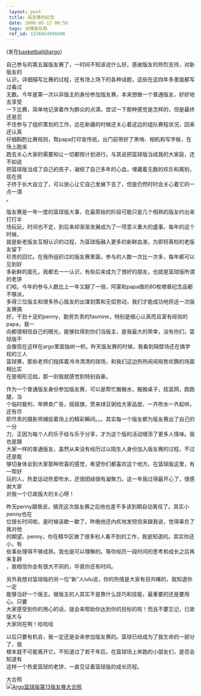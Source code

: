 ```yaml
---
 layout: post
 title: 版友赛的纪念
 date: 2008-05-13 00:50
 tags: 旧博客存档
 ref_id: 1536954996690
---
```

(发在[basketball@argo](http://bbs.zsu.edu.cn/bbscon?board=Basketball&file=G.1210610835.A))

自己参与的第五届版友赛了，一时间不知该说什么好。感谢版友的热烈支持，对新版友的  
认识，详细描写比赛的过程，还有场上场下的各种话题，这些在这四年多里面都写过看过  
无数。今年是第一次以非版主的身份参加版友赛，本来想做一个普通版友，好好地去享受  
一下比赛，简单地记录着作为群众的点滴，尝试一下那种感觉是怎样的，但是最终还是忍  
不住参与了组织策划的工作，远在新疆的时候还关心着这边的组队赛程状况，回来还认真  
仔细斟酌比赛规则，帮papa打印宣传纸，出门前带好了黑哨、相机和写字板，在场上跑来  
跑去关心大家的需要和让一切都按计划进行。与其说把篮球版当成我的大家庭，还不如说  
把篮球版当成了自己的孩子，凝结了自己多年的心血，埋藏着无数的欢乐和离别，现在孩  
子终于长大自立了，可以放心让它自己发展下去了，但是仍然时时会关心着它的一点一滴  
。

版友赛是一年一度的篮球版大事，在最原始的阶段可能只是几个相熟的版友约出来打打半  
场玩玩，时间也不定，到后来却渐渐发展成为了一项意义重大的盛事。每年的这个时候，  
就是新老版友互相认识的过程，为篮球版融入更多的新鲜血液，为即将离校的老版友留下  
珍贵的回忆。在我所组织过的版友赛里面，参与的人数一次比一次多，每年都可以见到好  
多新鲜的面孔，我都去一一认识，有些后来成为了很好的朋友，也就是篮球版所谓的老饼  
们啦。今年的参与人数比上一年又翻了一倍，阿蒙和papa做的80枚襟章纪念品都不够派，  
多得三位版主和很多热心版友的出谋划策和无偿劳动，我们才能成功地将这一次版友赛搞  
好。干劲十足的penny，勤劳负责的fasmine，特别是细心认真而且富有经验的papa，我一  
向都很相信自己的眼光，能够拉得到你们当版主，是我最大的荣幸，没有你们，篮球版不  
会像现在这样在argo里面独树一帜。昨天版友赛的时候，我看到隔壁场还在搞学校的三人  
篮球赛，那些老师们指挥着冷冷清清的球场，和我们这边热热闹闹局势欢腾的场面相比实  
在是相形见绌，那一刻我就感觉到特别自豪。

作为一个普通版友身份参加版友赛，可以是帮忙搬搬水，搬搬桌子，挂篮网，跑跑腿，当  
个临时裁判，举牌卖广告，摇摇旗，煲来绿豆粥给大家品尝，一齐吹水一齐起哄，还有尽  
职尽责的摄影师捕捉着场上的精彩瞬间。。。其实每一个版友都为版友赛出了自己的一分  
力，正因为每个人的乐于给与乐于分享，才为这个版的活动增添了更多人情味。我也是跟  
大家一样的普通版友，虽然从来没有经历过以陌生人身份加入版友赛的过程，不过还是能  
够切身体会到大家那种欣喜的感觉，希望你们都喜欢这个地方。在篮球版这里，有一帮好  
玩的人，热爱运动热爱吹水，还很团结很有凝聚力。这一年我过得最开心了，很感谢大家  
对我一个已故版大的关心呀！

昨天penny跟我说，搞完这次版友赛之后他也差不多该到期自动离任了。其实小penny也在  
位很长时间啦，是时候该歇一歇了。昨晚他还内疚地发短信来跟我说，觉得辜负了我对他  
的期望。penny，你在精华区做了很多别人看不到的工作，我是知道的。其实你还小，有  
些事处理得不够成熟，我也是可以理解的。等你经历一段时间的思考和成长之后再来复辟  
，我相信你会有很大不同的，毕竟你还有时间。

另外我想对篮球版的另一位“新”人lulu说，你的热情是大家有目共睹的，我知道你一定  
能够当好一个版主。做版主的人其实不是靠什么技巧和技能，最重要的还是要用心。只要  
大家感受到你的用心的话，就会来帮助你达到你的目标的啦！而且不要忘记，已故版大与  
大家同在啊！哈哈哈

以后只要有机会，我一定还是会来参加版友赛的。篮球已经成为了我生命的一部分了，我  
根本就不可能离开它。不知道过了若干年后，在篮球场上奔跑的小朋友们，是否会知道有  
这样一个热爱篮球的老饼，一直见证着篮球版的成长历程。

大合照  
[![Argo篮球版第13版友赛大合照](http://imglf5.nosdn0.126.net/img/d3RhVFdGTXZTU3FWYjUvU0NEZTFhbzVBNzBLNzU1ZjhNeXhoZTluNXVYMmNnY25rV0VESHZnPT0.jpg)](http://imglf5.nosdn0.126.net/img/d3RhVFdGTXZTU3FWYjUvU0NEZTFhbzVBNzBLNzU1ZjhNeXhoZTluNXVYMmNnY25rV0VESHZnPT0.jpg)

